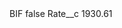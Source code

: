 <?xml version="1.0" encoding="UTF-8"?>
<CustomMetadata xmlns="http://soap.sforce.com/2006/04/metadata" xmlns:xsi="http://www.w3.org/2001/XMLSchema-instance" xmlns:xsd="http://www.w3.org/2001/XMLSchema">
    <label>BIF</label>
    <protected>false</protected>
    <values>
        <field>Rate__c</field>
        <value xsi:type="xsd:double">1930.61</value>
    </values>
</CustomMetadata>
